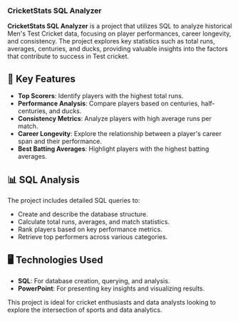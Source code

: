 ### CricketStats SQL Analyzer
**CricketStats SQL Analyzer** is a project that utilizes SQL to analyze historical Men's Test Cricket data, focusing on player performances, career longevity, and consistency. The project explores key statistics such as total runs, averages, centuries, and ducks, providing valuable insights into the factors that contribute to success in Test cricket.


## 🔑 **Key Features**  
- **Top Scorers**: Identify players with the highest total runs.  
- **Performance Analysis**: Compare players based on centuries, half-centuries, and ducks.  
- **Consistency Metrics**: Analyze players with high average runs per match.  
- **Career Longevity**: Explore the relationship between a player's career span and their performance.  
- **Best Batting Averages**: Highlight players with the highest batting averages.


## 📊 **SQL Analysis**  
The project includes detailed SQL queries to:  
- Create and describe the database structure.  
- Calculate total runs, averages, and match statistics.  
- Rank players based on key performance metrics.  
- Retrieve top performers across various categories.


## 🖥️ **Technologies Used**  
- **SQL**: For database creation, querying, and analysis.  
- **PowerPoint**: For presenting key insights and visualizing results.

This project is ideal for cricket enthusiasts and data analysts looking to explore the intersection of sports and data analytics.

